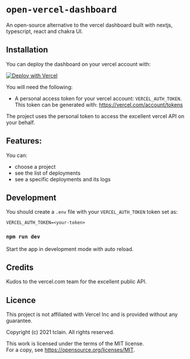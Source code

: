 # `open-vercel-dashboard`

An open-source alternative to the vercel dashboard built with nextjs, typescript, react and chakra UI.

## Installation

You can deploy the dashboard on your vercel account with:

[![Deploy with Vercel](https://vercel.com/button)](https://vercel.com/new/clone?repository-url=https%3A%2F%2Fgithub.com%2Ftclain%2Fopen-vercel-dashboard&env=VERCEL_AUTH_TOKEN&envDescription=Api%20key%20needed%20to%20access%20the%20vercel%20API.&envLink=https%3A%2F%2Fgithub.com%2Ftclain%2Fopen-vercel-dashboard)

You will need the following:

- A personal access token for your vercel account: `VERCEL_AUTH_TOKEN`. This token can be generated with: https://vercel.com/account/tokens

The project uses the personal token to access the excellent vercel API on your behalf.

## Features:

You can:

- choose a project
- see the list of deployments
- see a specific deployments and its logs

## Development

You should create a `.env` file with your `VERCEL_AUTH_TOKEN` token set as:

```
VERCEL_AUTH_TOKEN=<your-token>
```

### `npm run dev`

Start the app in development mode with auto reload.

## Credits

Kudos to the vercel.com team for the excellent public API.

## Licence

This project is not affiliated with Vercel Inc and is provided without any guarantee.

Copyright (c) 2021 tclain. All rights reserved.

This work is licensed under the terms of the MIT license.  
For a copy, see <https://opensource.org/licenses/MIT>.
